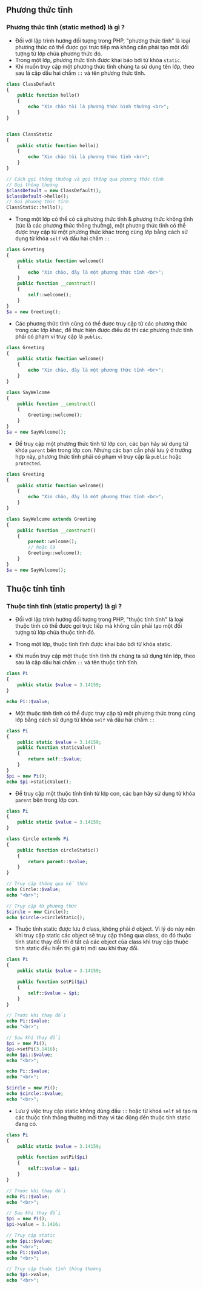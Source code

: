## Phương thức tĩnh

### Phương thức tĩnh (static method) là gì ?

- Đối với lập trình hướng đối tượng trong PHP, "phương thức tĩnh" là loại phương thức có thể được gọi trực tiếp mà không cần phải tạo một đối tượng từ lớp chứa phương thức đó.
- Trong một lớp, phương thức tĩnh được khai báo bởi từ khóa `static`.
- Khi muốn truy cập một phương thức tĩnh chúng ta sử dụng tên lớp, theo sau là cặp dấu hai chấm `::` và tên phương thức tĩnh.

```php
class ClassDefault
{
    public function hello()
    {
        echo "Xin chào tôi là phương thức bình thường <br>";
    }
}


class ClassStatic
{
    public static function hello()
    {
        echo "Xin chào tôi là phương thức tĩnh <br>";
    }
}

// Cách gọi thông thường và gọi thông qua phương thức tĩnh
// Gọi thông thường
$classDefault = new ClassDefault();
$classDefault->hello();
// Gọi phương thức tĩnh
ClassStatic::hello();
```

- Trong một lớp có thể có cả phương thức tĩnh & phương thức không tĩnh (tức là các phương thức thông thường), một phương thức tĩnh có thể được truy cập từ một phương thức khác trong cùng lớp bằng cách sử dụng từ khóa `self` và dấu hai chấm `::`

```php
class Greeting
{
    public static function welcome()
    {
        echo "Xin chào, đây là một phương thức tĩnh <br>";
    }
    public function __construct()
    {
        self::welcome();
    }
}
$a = new Greeting();
```

- Các phương thức tĩnh cũng có thể được truy cập từ các phương thức trong các lớp khác, để thực hiện được điều đó thì các phương thức tĩnh phải có phạm vi truy cập là `public`.

```php
class Greeting
{
    public static function welcome()
    {
        echo "Xin chào, đây là một phương thức tĩnh <br>";
    }
}

class SayWelcome
{
    public function __construct()
    {
        Greeting::welcome();
    }
}
$a = new SayWelcome();
```

- Để truy cập một phương thức tĩnh từ lớp con, các bạn hãy sử dụng tử khóa `parent` bên trong lớp con. Nhưng các bạn cần phải lưu ý ở trường hợp này, phương thức tĩnh phải có phạm vi truy cập là `public` hoặc `protected`.

```php
class Greeting
{
    public static function welcome()
    {
        echo "Xin chào, đây là một phương thức tĩnh <br>";
    }
}

class SayWelcome extends Greeting
{
    public function __construct()
    {
        parent::welcome();
        // hoặc là
        Greeting::welcome();
    }
}
$a = new SayWelcome();
```

## Thuộc tính tĩnh

### Thuộc tính tĩnh (static property) là gì ?

- Đối với lập trình hướng đối tượng trong PHP, "thuộc tính tĩnh" là loại thuộc tính có thể được gọi trực tiếp mà không cần phải tạo một đối tượng từ lớp chứa thuộc tính đó.

- Trong một lớp, thuộc tính tĩnh được khai báo bởi từ khóa static.
- Khi muốn truy cập một thuộc tính tĩnh thì chúng ta sử dụng tên lớp, theo sau là cặp dấu hai chấm `::` và tên thuộc tính tĩnh.

```php
class Pi
{
    public static $value = 3.14159;
}

echo Pi::$value;
```

- Một thuộc tính tĩnh có thể được truy cập từ một phương thức trong cùng lớp bằng cách sử dụng từ khóa `self` và dấu hai chấm `::`

```php
class Pi
{
    public static $value = 3.14159;
    public function staticValue()
    {
        return self::$value;
    }
}
$pi = new Pi();
echo $pi->staticValue();
```

- Để truy cập một thuộc tính tĩnh từ lớp con, các bạn hãy sử dụng tử khóa `parent` bên trong lớp con.

```php
class Pi
{
    public static $value = 3.14159;
}

class Circle extends Pi
{
    public function circleStatic()
    {
        return parent::$value;
    }
}

// Truy cập thông qua kế thừa
echo Circle::$value;
echo "<br>";

// Truy cập từ phương thức
$circle = new Circle();
echo $circle->circleStatic();
```

- Thuộc tính static được lưu ở class, không phải ở object. Vì lý do này nên khi truy cập static các object sẽ truy cập thông qua class, do đó thuộc tính static thay đổi thì ở tất cả các object của class khi truy cập thuộc tính static đều hiển thị giá trị mới sau khi thay đổi.

```php
class Pi
{
    public static $value = 3.14159;

    public function setPi($pi)
    {
        self::$value = $pi;
    }
}

// Trước khi thay đổi
echo Pi::$value;
echo "<br>";

// Sau khi thay đổi
$pi = new Pi();
$pi->setPi(3.1416);
echo $pi::$value;
echo "<br>";

echo Pi::$value;
echo "<br>";

$circle = new Pi();
echo $circle::$value;
echo "<br>";
```

- Lưu ý việc truy cập static không dùng dấu `::` hoặc từ khoá `self` sẽ tạo ra các thuộc tính thông thường mới thay vì tác động đến thuộc tính static đang có.

```php
class Pi
{
    public static $value = 3.14159;

    public function setPi($pi)
    {
        self::$value = $pi;
    }
}

// Trước khi thay đổi
echo Pi::$value;
echo "<br>";

// Sau khi thay đổi
$pi = new Pi();
$pi->value = 3.1416;

// Truy cập static
echo $pi::$value;
echo "<br>";
echo Pi::$value;
echo "<br>";

// Truy cập thuộc tính thông thường
echo $pi->value;
echo "<br>";
```
